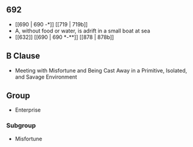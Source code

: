 ## 692
- [[690 | 690 -*]] [[719 | 719b]] 
- A, without food or water, is adrift in a small boat at sea
- [[632]] [[690 | 690 *-**]] [[878 | 878b]] 

## B Clause
- Meeting with Misfortune and Being Cast Away in a Primitive, Isolated, and Savage Environment

## Group
- Enterprise

### Subgroup
- Misfortune

